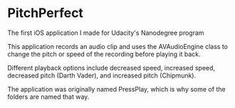 # PitchPerfect
The first iOS application I made for Udacity's Nanodegree program

This application records an audio clip and uses the AVAudioEngine class to change the pitch or speed
of the recording before playing it back.

Different playback options include decreased speed, increased speed, decreased pitch (Darth Vader), 
and increased pitch (Chipmunk).

The application was originally named PressPlay, which is why some of the folders are named that way.


